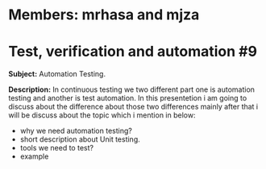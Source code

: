 
# Members: mrhasa and mjza
# Test, verification and automation #9

****Subject:**** Automation Testing.

**Description:** In continuous testing we two different part one is automation testing and another is test automation. In this presentetion i am going to discuss about the difference about those two differences mainly after that i will be discuss about the topic which i mention in below: 

* why we need automation testing?
* short description about Unit testing.
* tools we need to test?
* example
